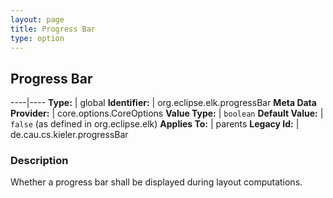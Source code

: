 ```yaml
---
layout: page
title: Progress Bar
type: option
---
```

## Progress Bar

----|----
**Type:** | global
**Identifier:** | org.eclipse.elk.progressBar
**Meta Data Provider:** | core.options.CoreOptions
**Value Type:** | `boolean`
**Default Value:** | `false` (as defined in org.eclipse.elk)
**Applies To:** | parents
**Legacy Id:** | de.cau.cs.kieler.progressBar

### Description

Whether a progress bar shall be displayed during layout computations.

